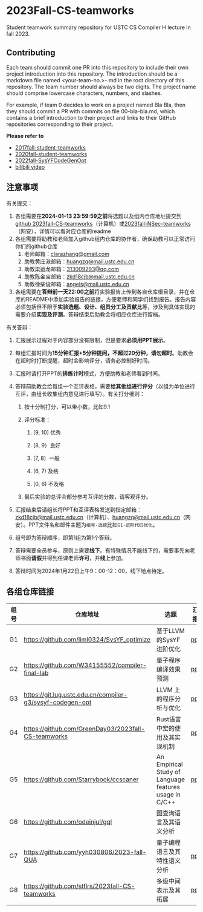 # 2023Fall-CS-teamworks
Student teamwork summary repository for USTC CS Compiler H lecture in fall 2023.

## Contributing
Each team should commit one PR into this repository to include their own project introduction into this repository. The introduction should be a markdown file named <your-team-no.>-<your-proj-name>.md in the root directory of this repository. The team number should always be two digits. The project name should comprise lowercase characters, numbers, and slashes.

For example, if team 0 decides to work on a project named Bla Bla, then they should commit a PR with commits on file 00-bla-bla.md, which contains a brief introduction to their project and links to their GitHub repositories corresponding to their project.

**Please refer to**
- [2017fall-student-teamworks](https://github.com/ustc-compiler/2017fall-student-teamworks)
- [2020fall-student-teamworks](https://gitee.com/s4plus/llvm-ustc-proj/blob/master/log/202012.md)
- [2022fall-SysYFCodeGenOpt](https://cscourse.ustc.edu.cn/vdir/Gitlab/seijiang/codegenopt-lab)
- [bilibili video](https://space.bilibili.com/273391839/channel/series)

## 注意事项

有关提交：

1. 各组需要在**2024-01-13 23:59:59之前**将选题以及组内仓库地址提交到[github 2023fall-CS-teamworks](https://github.com/ustc-compiler/2023fall-CS-teamworks)（计算机）或[2023fall-NSec-teamworks](https://github.com/ustc-compiler/2023fall-NSec-teamworks)（网安），详情可以看对应仓库的readme
2. 各组需要将助教和老师加入github组内仓库的协作者，确保助教可以正常访问你们的github仓库
   1. 老师邮箱：clarazhang@gmail.com
   2. 助教黄庄湫邮箱：huangzq@mail.ustc.edu.cn
   3. 助教梁运龙邮箱：313009293@qq.com
   4. 助教陈金宝邮箱：zkd18cjb@mail.ustc.edu.cn
   5. 助教徐柴俊邮箱：angels@mail.ustc.edu.cn
3. 各组需要在**答辩前一天22:00之前**将实验报告上传到各自仓库根目录，并在仓库的README中添加实验报告的链接，方便老师和同学们找到报告。报告内容必须包括但不限于**实验选题、设计、组员分工及贡献比**等，涉及到具体实现的需要介绍**实现及评测**。答辩结束后助教会将相应仓库进行留档。

有关答辩：

1. 汇报展示过程对于内容部分没有限制，但是要求**必须用PPT展示**。

2. 每组汇报时间为**15分钟汇报+5分钟提问，不超过20分钟，请勿超时**。助教会在超时时打断提醒，超时会影响评分，请务必控制好时间。

3. 汇报时请打开PPT的**排练计时**模式，方便助教和老师看到时间。

4. 答辩前助教会给每组一个互评表格，需要**给其他组进行评分**（以组为单位进行互评，由组长收集组内意见进行填写）。有关打分细则：
	1. 按十分制打分，可以带小数，比如9.1
   
	2. 评分标准：
   
		1. [9, 10] 优秀
   
		2. [8, 9）良好
   
		3. [7, 8）一般
   
		4. [6, 7)  及格
   
		5. [0, 6)  不及格
   
	3. 最后实验的总评会部分参考互评的分数，请客观评分。
	
5. 汇报结束后请组长将PPT和互评表格发送到指定邮箱：zkd18cjb@mail.ustc.edu.cn（计算机）、huangzq@mail.ustc.edu.cn（网安）。PPT文件名和邮件主题为`组号-选题`比如`G1-进阶代码优化`。

6. 组号即为答辩顺序，即第1组为第1个答辩。

7. 答辩需要全员参与，原则上需要**线下**。有特殊情况不能线下的，需要事先向老师书面**请假**并得到任课老师**许可**，并**线上**参加。

8. 答辩时间为2024年1月22日上午9：00-12：00，线下地点待定。

## 各组仓库链接

| 组号 | 仓库地址                                                  | 选题                                                   | 汇报                 |
| ---- | --------------------------------------------------------- | ------------------------------------------------------ | -------------------- |
| G1   | https://github.com/liml0324/SysYF_optimize                | 基于LLVM的SysYF进阶优化                                | [ppt](./ppt/G1.pptx) |
| G2   | https://github.com/W34155552/compiler-final-lab           | 量子程序编译效果预测                                   | [ppt](./ppt/G2.pptx) |
| G3   | https://git.lug.ustc.edu.cn/compiler-g3/sysyf-codegen-opt | LLVM 上的程序分析与优化                                | [ppt](./ppt/G3.pptx) |
| G4   | https://github.com/GreenDay03/2023fall-CS-teamworks       | Rust语言中宏的使用及其实现机制                         | [ppt](./ppt/G4.pptx) |
| G5   | https://github.com/Starrybook/ccscaner                    | An Empirical Study of Language features usage in C/C++ | [ppt](./ppt/G5.pptx) |
| G6   | https://github.com/odeinjul/gql                           | 图查询语言及其语义分析                                 |                      |
| G7   | https://github.com/yyh030806/2023-fall-QUA                | 量子编程语言及其特性语义分析                           | [ppt](./ppt/G7.pptx) |
| G8   | https://github.com/stflrs/2023fall-CS-teamworks           | 多级中间表示及其拓展                                   | [ppt](./ppt/G8.pptx) |

